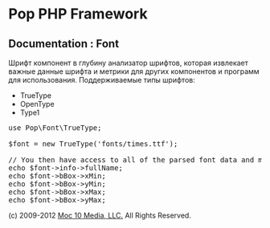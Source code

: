 Pop PHP Framework
=================

Documentation : Font
--------------------

Шрифт компонент в глубину анализатор шрифтов, которая извлекает важные данные шрифта и метрики для других компонентов и программ для использования. Поддерживаемые типы шрифтов:


* TrueType
* OpenType
* Type1

<pre>
use Pop\Font\TrueType;

$font = new TrueType('fonts/times.ttf');

// You then have access to all of the parsed font data and metrics.
echo $font->info->fullName;
echo $font->bBox->xMin;
echo $font->bBox->yMin;
echo $font->bBox->xMax;
echo $font->bBox->yMax;
</pre>

(c) 2009-2012 [Moc 10 Media, LLC.](http://www.moc10media.com) All Rights Reserved.
